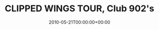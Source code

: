 ---
templateKey: event
guid: 08952f8b-6eab-11ea-99c5-002590d1d1b0
date: 2010-05-21T00:00:00+00:00
eventTime: 'none'
title: "CLIPPED WINGS TOUR, Club 902's"
artist: CLIPPED WINGS TOUR
city: Bloomington
venue: Club 902's
group: PPF House
guests: MAGNOLIUS, LEO37, USM
---